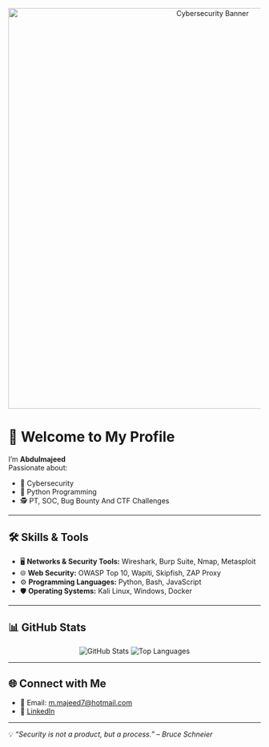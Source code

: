 <!-- Cybersecurity Banner Centered -->
<p align="center">
  <img src="https://img.freepik.com/free-vector/cyber-security-concept_23-2148532223.jpg" alt="Cybersecurity Banner" width="800"/>
</p>

# 👋 Welcome to My Profile

I’m **Abdulmajeed**  
Passionate about:
- 🔐 Cybersecurity  
- 🐍 Python Programming  
- 🕵️ PT, SOC, Bug Bounty And CTF Challenges  

---

## 🛠️ Skills & Tools
- 🖥️ **Networks & Security Tools:** Wireshark, Burp Suite, Nmap, Metasploit  
- 🌐 **Web Security:** OWASP Top 10, Wapiti, Skipfish, ZAP Proxy  
- ⚙️ **Programming Languages:** Python, Bash, JavaScript  
- 🛡️ **Operating Systems:** Kali Linux, Windows, Docker  

---

## 📊 GitHub Stats
<p align="center">
  <img src="https://github-readme-stats.vercel.app/api?username=mj95d&show_icons=true&theme=radical" alt="GitHub Stats"/>
  <img src="https://github-readme-stats.vercel.app/api/top-langs/?username=mj95d&layout=compact&theme=radical" alt="Top Languages"/>
</p>

---

## 🌐 Connect with Me
- 📧 Email: m.majeed7@hotmail.com  
- 💼 [LinkedIn](https://www.linkedin.com/in/abdulmajeed-zahrani)  
 

---

💡 *“Security is not a product, but a process.” – Bruce Schneier*
